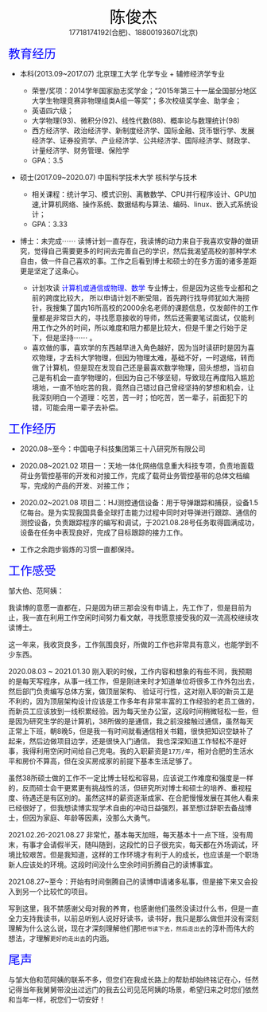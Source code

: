 

<center><font face="黑体" color=black size=6>陈俊杰</font></center>

<center>17718174192(合肥)、18800193607(北京)</center>





<font face="黑体" color=blue size=5>教育经历</font>

+ 本科(2013.09~2017.07)      北京理工大学    化学专业 + 辅修经济学专业  
  + 荣誉/奖项：2014学年国家励志奖学金；“2015年第三十一届全国部分地区大学生物理竞赛非物理组类A组一等奖”；多次校级奖学金、助学金；
  + 英语四六级；
  + 大学物理(93)、微积分(92)、线性代数(88)、概率论与数理统计(98)
  + 西方经济学、政治经济学、新制度经济学、国际金融、货币银行学、发展经济学、证券投资学、产业经济学、公共经济学、国际经济学、财政学、计量经济学、财务管理、保险学
  + GPA：3.5
+ 硕士(2017.09~2020.07)    中国科学技术大学     核科学与技术
  + 相关课程：统计学习、模式识别、离散数学、CPU并行程序设计、GPU加速,计算机网络、操作系统、数据结构与算法、编码、linux、嵌入式系统设计；
  + GPA：3.33

+ 博士：未完成$\cdots \cdots$  读博计划一直存在，我读博的动力来自于我喜欢安静的做研究，觉得自己需要更多的时间去完善自己的学识，然后我渴望高校的那种学术自由，做一件自己喜欢的事。工作之后看到博士和硕士的在多方面的诸多差距更是坚定了这条心。
  + 计划攻读  <font face="黑体" color=blue  >计算机或通信或物理、数学</font> 专业博士，但是因为这些专业都和之前的跨度比较大， 所以申请计划不断受阻，首先跨行找导师犹如大海捞针，我搜集了国内16所高校的2000余名老师的课题信息，仅发邮件的工作量都是非常巨大的，寻找愿意接收的导师，然后还需要笔试面试，仅能利用工作之外的时间，所以难度和阻力都是比较大，但是千里之行始于足下，但是坚持$\cdots \cdots$  。
  + 喜欢做的事，喜欢学的东西越早进入角色越好，因为当时读研时是因为喜欢物理，才去科大学物理，但因为物理太难，基础不好，一时退缩，转而做了计算机，但是现在发现自己还是最喜欢数学物理，回头想想，当初自己是有机会一直学物理的，但因为自己不够坚韧，导致现在再度陷入尴尬境地，一直不怕吃苦的我，竟然自己错过自己曾经坚持的梦想和机会，让我深刻明白一个道理：吃苦，苦一时；怕吃苦，苦一辈子，前面犯下的错，可能会用一辈子去补偿。



<font face="黑体" color=blue size=5>工作经历</font>

+ 2020.08~至今：中国电子科技集团第三十八研究所有限公司
 + 2020.08~2021.02  项目一：天地一体化网络信息重大科技专项，负责地面载荷业务管控基带的开发和对接工作，完成了载荷业务管控基带的总体文档编写，完成的产品的开发、对接工作；
 + 2020.02~2021.08 项目二：HJ测控通信设备：用于导弹跟踪和捕获，设备1.5亿每台。是为实现我国具备全球打击能力过程中同时对导弹进行跟踪、通信的测控设备，负责跟踪程序的编写和调试，于2021.08.28号任务取得圆满成功，设备在任务中表现良好，完成了目标跟踪的接力工作。

+ 工作之余跑步锻炼的习惯一直都保持。



<font face="黑体" color=blue size=5>工作感受</font>

邹大伯、范阿姨：

​	我读博的意愿一直都在，只是因为研三那会没有申请上，先工作了，但是目前为止，我一直在利用工作空闲时间努力看文献，寻找愿意接受我的双一流高校继续攻读博士。

​	这一年来，我收货良多，工作氛围良好，所做的工作也非常具有意义，也能学到不少东西。

2020.08.03 ~ 2021.01.30  刚入职的时候，工作内容和想象的有些不同，我预期的是每天写程序，从事一线工作，但是刚进来时才知道单位将很多工作外包出去，然后部门负责编写总体方案，做顶层架构、 验证可行性，这对刚入职的新员工是不利的，因为顶层架构设计应该是工作多年有非常丰富的工作经验的老员工做的，而新员工应该放到一线积累经验。因为每天坐办公室，这段时间稍微轻松一些，但是因为研究生学的是计算机，38所做的是通信，我之前没接触过通信，虽然每天正常上下班，朝8晚5，但是我一有时间就看通信相关书籍，很快把知识空缺补了起来，然后边做项目边学，还是很快入门通信。 我也深深知道工作轻松不是好事，我得利用空闲时间给自己充电。我的入职薪资是`17万/年`，相对合肥的生活水平和房价不算高，但在没买房成家的前提下基本生活足够了。

虽然38所硕士做的工作不一定比博士轻松和容易，应该说工作难度和强度是一样的，反而硕士会干更累更有挑战性的活，但研究所对博士和硕士的培养、重视程度、待遇还是有区别的。虽然这样的薪资逐渐成家、在合肥慢慢发展在其他人看来已经很好了，但我想读博实现学术自由的冲动日益强烈，甚至想过辞职去备战博士，但因为家庭、年龄等因素，没那么大勇气。



2021.02.26-2021.08.27  非常忙，基本每天加班，每天基本十一点下班，没有周末，有事才会请假半天，随叫随到，这段忙的日子很充实，每天都在外场调试，环境比较艰苦。但是我知道，这样的工作环境才有利于人的成长，也应该是一个职场新人应该处的环境。这段时间没什么空余时间折腾自己的读博事宜。



2021.08.27~至今：开始有时间倒腾自己的读博申请诸多私事，但是接下来又会投入到另一个比较忙的项目。

写到这里，我不禁感谢父母对我的养育，也感谢他们虽然没读过什么书，但是一直全力支持我读书，以前总听别人说好好读书，读书好，我只是那么做但并没有深刻理解为什么这么说，现在才深刻理解他们那`把书读下去，然后走出去`的淳朴而伟大的想法，才理解`更好的走出去`的内涵。



<font face="黑体" color=blue size=5>尾声</font>

与邹大伯和范阿姨的联系不多，但您们在我成长路上的帮助却始终铭记在心，任然记得当年我舅舅带没出过远门的我去公司见范阿姨的场景，希望归来之时您们依然和当年一样，祝您们一切安好！





